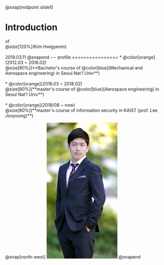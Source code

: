 

@snap[midpoint slide1]
<h1>Introduction</h1>
of<br>
@size[120%](Kim Hwigyeom)
<br><br>
2019.03.11
@snapend
---
profile
================
* @color[orange](2012.03 ~ 2016.02)<br>@size[80%](**Bachelor's course of @color[blue](Mechanical and Aerospace engineering) in Seoul Nat'l Univ**)
<br><br>
* @color[orange](2016.03 ~ 2018.02)<br>@size[80%](**master's course of @color[blue](Aerospace engineering) in Seoul Nat'l Univ**)
<br><br>
* @color[orange](2018/08 ~    now)<br>@size[80%](**master's course of information security in KAIST (prof. Lee Jooyoung)**)

@snap[north-west]
![](profile1.jpg)
@snapend
